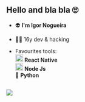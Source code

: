 ## Hello and bla bla 🙄

- 👽 **I'm Igor Nogueira**
- 👨‍💻 16y dev & hacking

- Favourites tools:  
<img src="https://i.ibb.co/4RHMmLQ/react.png" width="20"/> <b>React Native</b>  
<img src="https://i.ibb.co/vVxmyN2/node.png" width="20"/> <b>Node Js</b>  
🐍 <b>Python</b>  

 ##

<div>
  <a href="https://instagram.com/igor_nogueirasz" target="_blank"><img src="https://img.shields.io/badge/-Instagram-%23E4405F?style=for-the-badge&logo=instagram&logoColor=white" target="_blank"></a> 
</div>
